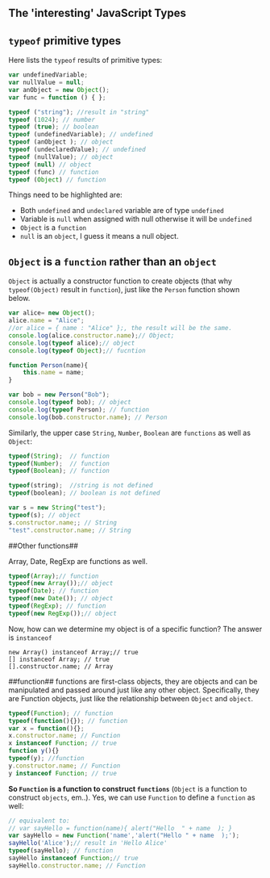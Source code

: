 The 'interesting' JavaScript Types
---------------------------------------------

## `typeof`  primitive types ##
Here lists the `typeof` results of primitive types:
 
```javascript
var undefinedVariable;
var nullValue = null;
var anObject = new Object();
var func = function () { };

typeof ("string"); //result in "string"
typeof (1024); // number
typeof (true); // boolean
typeof (undefinedVariable); // undefined
typeof (anObject ); // object
typeof (undeclaredValue); // undefined
typeof (nullValue); // object
typeof (null) // object
typeof (func) // function
typeof (Object) // function
```
Things need to be highlighted are:

 - Both `undefined` and `undeclared` variable are of type `undefined`
 - Variable is `null` when assigned with null otherwise it will be `undefined`
 - `Object` is a `function`
 - `null` is an `object`, I guess it means a null object.

## `Object` is a `function` rather than an `object` ##

`Object` is actually a constructor function to create objects (that why `typeof(Object)` result in `function`), just like the `Person` function shown below.

```javascript
var alice= new Object();
alice.name = "Alice";
//or alice = { name : "Alice" };, the result will be the same.
console.log(alice.constructor.name);// Object;
console.log(typeof alice);// object
console.log(typeof Object);// fucntion

function Person(name){
    this.name = name;
}

var bob = new Person("Bob");
console.log(typeof bob); // object
console.log(typeof Person); // function
console.log(bob.constructor.name); // Person
```

Similarly, the upper case `String`, `Number`, `Boolean` are `functions` as well as `Object`:

```javascript
typeof(String);  // function
typeof(Number);  // function
typeof(Boolean); // function

typeof(string);  //string is not defined
typeof(boolean); // boolean is not defined

var s = new String("test");
typeof(s); // object
s.constructor.name;; // String
"test".constructor.name; // String
```

##Other functions##

Array, Date, RegExp are functions as well.
```javascript
typeof(Array);// function
typeof(new Array());// object
typeof(Date); // function
typeof(new Date()); // object
typeof(RegExp); // function
typeof(new RegExp());// object
```

Now, how can we determine my object is of a specific function? The answer is `instanceof`

    new Array() instanceof Array;// true
    [] instanceof Array; // true
    [].constructor.name; // Array

##function##
functions are first-class objects, they are objects and can be manipulated and passed around just like any other object. Specifically, they are Function objects, just like the relationship between `Object` and `object`.

```javascript
typeof(Function); // function
typeof(function(){}); // function
var x = function(){};
x.constructor.name; // Function
x instanceof Function; // true
function y(){}
typeof(y); //function
y.constructor.name; // Function
y instanceof Function; // true
```

**So `Function` is a function to construct `functions`** (`Object` is a function to construct `objects`, em..). Yes, we can use `Function` to define a `function` as well:

```javascript
// equivalent to:
// var sayHello = function(name){ alert("Hello  " + name  ); }
var sayHello = new Function('name','alert("Hello " + name  );');
sayHello('Alice');// result in 'Hello Alice'
typeof(sayHello); // function
sayHello instanceof Function;// true
sayHello.constructor.name; // Function
```

